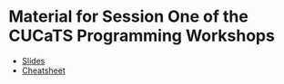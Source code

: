 # Material for Session One of the CUCaTS Programming Workshops

* [Slides](../pdf/python-workshop-1.pdf)
* [Cheatsheet](../pdf/python-cheatsheet.pdf)